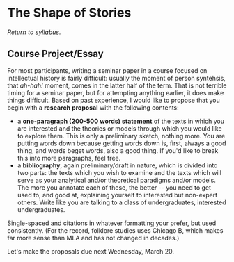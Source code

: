 # The Shape of Stories

_Return to [syllabus](readme.md)._

## Course Project/Essay

For most participants, writing a seminar paper in a course focused on intellectual history is fairly difficult: usually the moment of person syntehsis, that _ah-hah!_ moment, comes in the latter half of the term. That is not terrible timing for a seminar paper, but for attempting anything earlier, it does make things difficult. Based on past experience, I would like to propose that you begin with a **research proposal** with the following contents:

* a **one-paragraph (200-500 words) statement** of the texts in which you are interested and the theories or models through which you would like to explore them. This is only a preliminary sketch, nothing more. You are putting words down because getting words down is, first, always a good thing, and words beget words, also a good thing. If you'd like to break this into more paragraphs, feel free.
* a **bibliography**, again preliminary/draft in nature, which is divided into two parts: the texts which you wish to examine and the texts which will serve as your analytical and/or theoretical paradigms and/or models. The more you annotate each of these, the better -- you need to get used to, and good at, explaining yourself to interested but non-expert others. Write like you are talking to a class of undergraduates, interested undergraduates.

Single-spaced and citations in whatever formatting your prefer, but used consistently. (For the record, folklore studies uses Chicago B, which makes far more sense than MLA and has not changed in decades.)

Let's make the proposals due next Wednesday, March 20.
